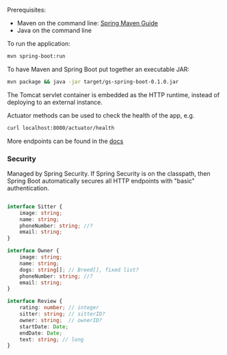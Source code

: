 Prerequisites:

- Maven on the command line: [Spring Maven Guide](https://spring.io/guides/gs/maven/)
- Java on the command line

To run the application:
```bash
mvn spring-boot:run
```
To have Maven and Spring Boot put together an executable JAR:
```bash
mvn package && java -jar target/gs-spring-boot-0.1.0.jar
```
The Tomcat servlet container is embedded as the HTTP runtime, instead of deploying to an external instance.

Actuator methods can be used to check the health of the app, e.g. 
```bash
curl localhost:8080/actuator/health
```
More endpoints can be found in the [docs](https://docs.spring.io/spring-boot/docs/2.0.3.RELEASE/reference/htmlsingle/#production-ready-endpoints)

### Security
Managed by Spring Security.
If Spring Security is on the classpath, then Spring Boot automatically secures all HTTP endpoints with "basic" authentication.

```typescript

interface Sitter {
    image: string;
    name: string;
    phoneNumber: string; //?
    email: string;
}

interface Owner {
    image: string;
    name: string;
    dogs: string[]; // Breed[], fixed list?
    phoneNumber: string; //?
    email: string;
}

interface Review {
    rating: number; // integer
    sitter: string; // sitterID?
    owner: string;	// ownerID?
    startDate: Date;
    endDate: Date;
    text: string; // long
}
```